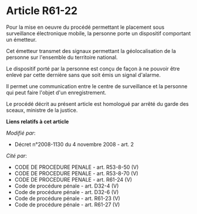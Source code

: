 # Article R61-22

Pour la mise en oeuvre du procédé permettant le placement sous surveillance électronique mobile, la personne porte un
dispositif comportant un émetteur.

Cet émetteur transmet des signaux permettant la géolocalisation de la personne sur l'ensemble du territoire national.

Le dispositif porté par la personne est conçu de façon à ne pouvoir être enlevé par cette dernière sans que soit émis un
signal d'alarme.

Il permet une communication entre le centre de surveillance et la personne qui peut faire l'objet d'un enregistrement.

Le procédé décrit au présent article est homologué par arrêté du garde des sceaux, ministre de la justice.

**Liens relatifs à cet article**

_Modifié par_:

  - Décret n°2008-1130 du 4 novembre 2008 - art. 2

_Cité par_:

  - CODE DE PROCEDURE PENALE - art. R53-8-50 (V)
  - CODE DE PROCEDURE PENALE - art. R53-8-70 (V)
  - CODE DE PROCEDURE PENALE - art. R61-24 (V)
  - Code de procédure pénale - art. D32-4 (V)
  - Code de procédure pénale - art. D32-6 (V)
  - Code de procédure pénale - art. R61-23 (V)
  - Code de procédure pénale - art. R61-27 (V)
